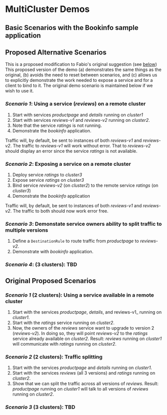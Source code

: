 # MultiCluster Demos 

## Basic Scenarios with the Bookinfo sample application

## Proposed Alternative Scenarios
This is a proposed modification to Fabio's original suggestion (see [below](#original-proposed-scenarios))
This proposed version of the demo (a) demonstrates the same things as the original, (b) avoids the need to reset between scenarios, and (c) allows us to explicitly demonstrate the work needed to expose a service and for a client to bind to it. The original demo scenario is maintained below if we wish to use it.

### _Scenario 1_: Using a service (_reviews_) on a remote cluster

1. Start with services _productpage_ and _details_ running on _cluster1_ 
2. Start with services _reviews-v1_ and _reviews-v2_ running on _cluster2_.
3. Note that the service _ratings_ is not running.
4. Demonstrate the _bookinfo_ application. 

Traffic will, by default, be sent to instances of both _reviews-v1_ and _reviews-v2_. The traffic to _reviews-v1_ will work without error. That to _reviews-v2_ should display an error since the service _ratings_ is not available.

### _Scenario 2_: Exposing a service on a remote cluster

1. Deploy service _ratings_ to _cluster3_
2. Expose service _ratings_ on _cluster3_
3. Bind service _reviews-v2_ (on _cluster2_) to the remote service _ratings_ (on _cluster3_)
4. Demonstrate the _bookinfo_ application

Traffic will, by default, be sent to instances of both _reviews-v1_ and _reviews-v2_. The traffic to both should now work error free.

### _Scenario 3_: Demonstate service owners ability to split traffic to multiple versions

1. Define a `DestinationRule` to route traffic from _productpage_ to _reviews-v2_.
2. Demonstrate with _bookinfo_ application.

### _Scenario 4_: (3 clusters): TBD


## Original Proposed Scenarios

### _Scenario 1_ (2 clusters): Using a service available in a remote cluster

1. Start with the services _productpage_, _details_, and reviews-v1_ running on _cluster1_.
2. Start with the _ratings_ service running on _cluster2_.
3. Now, the owners of the _reviews_ service want to upgrade to version 2 (_reviews-v2_). In doing so, they will point _reviews-v2_
to the _ratings_ service already available on _cluster2_. Result: _reviews_ running on _cluster1_ will communicate 
with _ratings_ running on _cluster2_.


### _Scenario 2_ (2 clusters): Traffic splitting

1. Start with the services _productpage_ and _details_ running on _cluster1_.
2. Start with the services _reviews_ (all 3 versions) and _ratings_ running on _cluster2_.
3. Show that we can split the traffic across all versions of _reviews_. Result: _productpage_ running on _cluster1_
will talk to all versions of _reviews_ running on _cluster2_.

### _Scenario 3_ (3 clusters): TBD

